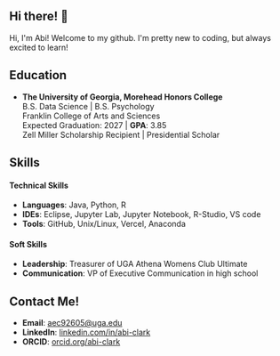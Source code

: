 ## Hi there! 👋
Hi, I'm Abi! Welcome to my github. I'm pretty new to coding, but always excited to learn!

<!--
**abigaillelizabeth/abigaillelizabeth** is a ✨ _special_ ✨ repository because its `README.md` (this file) appears on your GitHub profile.

Here are some ideas to get you started:

- 🔭 I’m currently working on ...
- 🌱 I’m currently learning ...
- 👯 I’m looking to collaborate on ...
- 🤔 I’m looking for help with ...
- 💬 Ask me about ...
- 📫 How to reach me: ...
- 😄 Pronouns: ...
- ⚡ Fun fact: ...
-->

## **Education**

- **The University of Georgia, Morehead Honors College**  
  B.S. Data Science | B.S. Psychology  
  Franklin College of Arts and Sciences    
  Expected Graduation: 2027 | **GPA**: 3.85  
  Zell Miller Scholarship Recipient | Presidential Scholar


## **Skills**

#### **Technical Skills**
- **Languages**: Java, Python, R
- **IDEs**: Eclipse, Jupyter Lab, Jupyter Notebook, R-Studio, VS code
- **Tools**: GitHub, Unix/Linux, Vercel, Anaconda

#### **Soft Skills**
- **Leadership**: Treasurer of UGA Athena Womens Club Ultimate
- **Communication**: VP of Executive Communication in high school

## **Contact Me!**

- **Email**: [aec92605@uga.edu](mailto:aec92605@uga.edu)
- **LinkedIn**: [linkedin.com/in/abi-clark](https://www.linkedin.com/in/abi-clark/)
- **ORCID**: [orcid.org/abi-clark]([https://orcid.org/0009-0006-0720-2432])
